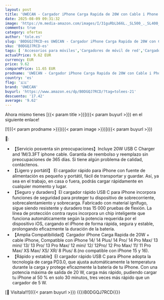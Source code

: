 ```yaml
---
layout: post
title: 'UWECAN - Cargador iPhone Carga Rapida de 20W con Cable i Phone de 2M para iPhone 14/14 Plus/ 14 Pro/ 14 Pro MAX/ 13/12/ 11/ X/ 8/7'
date: 2025-08-09 09:31:32
image: 'https://m.media-amazon.com/images/I/31guRbLb66L._SL500_._SL400_.jpg'
comments: true
category: ofertas
author: 'tole.es'
slug: 'B0DGQJ7RCD-es UWECAN - Cargador iPhone Carga Rapida de 20W con Cable i...'
sku: 'B0DGQJ7RCD-es'
tags: [ 'Accesorios para móviles','Cargadores de móvil de red','Cargadores para móviles','Comunicación móvil y accesorios','Electrónica','iphone','uwecan','🇪🇸', ]
actualPrice: 9.62 EUR
currency: EUR
price: 9.62
comparePrice: 11.65 EUR
prodname: 'UWECAN - Cargador iPhone Carga Rapida de 20W con Cable i Phone de 2M para iPhone 14/14 Plus/ 14 Pro/ 14 Pro MAX/ 13/12/ 11/ X/ 8/7'
country: 'es'
flag: '🇪🇸'
brand: 'UWECAN'
buyurl: 'https://www.amazon.es/dp/B0DGQJ7RCD/?tag=tolees-21'
descuento: '17.42'
average: '9.62'
---
```


Ahora mismo tienes [{{< param title >}}]({{< param buyurl >}}) en el siguiente enlace!

[![{{< param prodname >}}]({{< param image >}})]({{< param buyurl >}})

🔎:

- 【Servicio posventa sin preocupaciones】Incluye 20W USB C Charger and 1M/3.3FT iphone cable. Garantía de reembolso y reemplazo sin preocupaciones de 365 días. Si tiene algún problema de calidad, contáctenos.
- 【Ligero y portátil】 El cargador rápido para iPhone con fuente de alimentación es pequeño y portátil, fácil de transportar y guardar. Así, ya sea en el trabajo, en casa o fuera, podrás cargar rápidamente en cualquier momento y lugar.
- 【Seguro y duradero】El cargador rápido USB C para iPhone incorpora funciones de seguridad para proteger tu dispositivo de sobrecorriente, sobrecalentamiento y sobrecarga. Fabricado con material ignífugo, sigue siendo resistente y duradero tras 15 000 pruebas de flexión. La línea de protección contra rayos incorpora un chip inteligente que funciona automáticamente según la potencia requerida por el dispositivo iOS, cargando el iPhone de forma rápida, segura y estable, prolongando eficazmente la duración de la batería.
- 【Amplia Compatibilidad】Cargador iPhone Carga Rapida de 20W + cable iPhone, Compatible con iPhone 14/ 14 Plus/ 14 Pro/ 14 Pro Max/ 13 mini/ 13/ 13 Pro/ 13 Pro Max/ 12 mini/ 12/ 12Pro/ 12 Pro Max/ 11/ 11 Pro Max/ XS Max/ XS/ XR/ 8 Plus/ 8.(no compatible con iPhone 15 y 16).
- 【Rápido y estable】El cargador rápido USB C para iPhone adopta la tecnología de carga PD3.0, que ajusta automáticamente la temperatura durante la carga y protege eficazmente la batería de tu iPhone. Con una potencia máxima de salida de 20 W, carga más rápido, pudiendo cargar tu iPhone al 50 % en solo 30 minutos, tres veces más rápido que un cargador de 5 W.

[🛒 Visítala!!!]({{< param buyurl >}})
{{<world>}}B0DGQJ7RCD{{</world>}}
